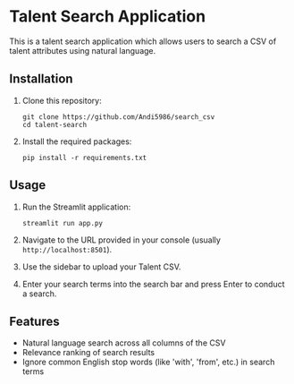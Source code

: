 # Talent Search Application

This is a talent search application which allows users to search a CSV of talent attributes using natural language.

## Installation

1. Clone this repository:
    ```
    git clone https://github.com/Andi5986/search_csv
    cd talent-search
    ```

2. Install the required packages:
    ```
    pip install -r requirements.txt
    ```

## Usage

1. Run the Streamlit application:
    ```
    streamlit run app.py
    ```

2. Navigate to the URL provided in your console (usually `http://localhost:8501`).

3. Use the sidebar to upload your Talent CSV.

4. Enter your search terms into the search bar and press Enter to conduct a search.

## Features

- Natural language search across all columns of the CSV
- Relevance ranking of search results
- Ignore common English stop words (like 'with', 'from', etc.) in search terms
